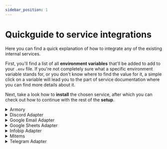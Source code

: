```yaml
---
sidebar_position: 1
---
```


#  Quickguide to service integrations

Here you can find a quick explanation of how to integrate any of the existing internal services.

First, you'll find a list of all **environment variables** that'll be added to add to your `.env` file.
If you're not completely sure what a specific environment variable stands for, or you don't know where to find the value for it, a simple click on a variable will lead you to the part of service documentation where you can find more details about it.

Next, take a look how to **install** the chosen service, after which you can check out how to continue with the rest of the **setup**.

<details>
  <summary>Armory</summary>
<div>
    <div><p>Environment variables:</p>
        <ul>
            <li>SECRET_KEY</li>
            <li>DEBUG</li>
            <li>ALLOW_EVERYONE</li>
            <li>SITE_URL</li>
            <li>INTERNAL_SITE_URL</li>
        </ul>
    </div>
    <div>
        <p>Installment:</p>
        <ul>
            <li><code>pip install "armory[dev]~=5.0.0b0"</code></li>
        </ul>
    </div>
    <div>
        <p>To start setup, write the following command to terminal:</p>
        <ul><li><p><code>armory setup</code></p></li></ul>
    </div>
  </div>
</details>

<details>
  <summary>Discord Adapter</summary>
<div>
    <div><p>Environment variables:</p>
        <ul>
            <li>DISCORD_BOT_TOKEN</li>
        </ul>
    </div>
    <div>
        <p>Installment:</p>
        <ul>
            <li><code>pip install "discord-adapter[dev]~=5.0.0b0"</code></li>
        </ul>
    </div>
    <div>
        <p>To start setup, write the following command to terminal:</p>
        <ul><li><p><code>discord-adapter setup</code></p></li></ul>
    </div>
  </div>
</details>

<details>
  <summary>Google Email Adapter</summary>
  <div>
    <div><p>Environment variables:</p>
        <ul>
            <li>PROJECT_EMAIL_NAME</li>
            <li>PROJECT_EMAIL_ADDRESS</li>
            <li>PROJECT_EMAIL_PASSWORD</li>
            <li>SMTP_SERVER</li>
            <li>IMAP_SERVER</li>
        </ul>
    </div>
    <div>
        <p>Installment:</p>
        <ul>
            <li><code>pip install "email-adapter[dev]==5.0.0b0"</code></li>
        </ul>
    </div>
    <div>
        <p>To start setup, write the following command to terminal:</p>
        <ul><li><p><code>email-adapter setup</code></p></li></ul>
    </div>
  </div>
</details>

<details>
  <summary>Google Sheets Adapter</summary>
  <div>
    <div>This is the detailed content</div>
  </div>
</details>

<details>
  <summary>Infobip Adapter</summary>
  <div>
    <div>This is the detailed content</div>
  </div>
</details>

<details>
  <summary>Mitems</summary>
  <div>
    <div>This is the detailed content</div>
  </div>
</details>

<details>
  <summary>Telegram Adapter</summary>
  <div>
    <div><p><b>Environment variables:</b></p>
        <ul>
            <li><a href="/docs/src/Technical%20documentation/Integration/telegram_adapter#tgrm-tkn">TELEGRAM_BOT_TOKEN</a></li>
        </ul>
    </div>
    <div>
        <p><b>Installment:</b></p>
        <ul>
            <li><code>pip install "telegram-adapter[dev]==5.0.0b0"</code></li>
        </ul>
    </div>
    <div>
        <p><b>Initialize setup:</b></p>
        <ul><li><p><code>telegram-adapter setup</code></p></li></ul>
    </div>
    <div>
        <p><b>Running the service:</b></p>
        <ul>
            <li>
                <p>Start with <code>forge init</code>, that should install every package and module that Telegram Adapter is using</p>
            </li>
            <li>
                <p>For running the service alone: <code>forge run-service telegram-adapter</code></p>
            </li>
            <li>
                <p>For running whole project: <code>forge run</code></p>
            </li>
        </ul>
    </div>
  </div>
</details>


